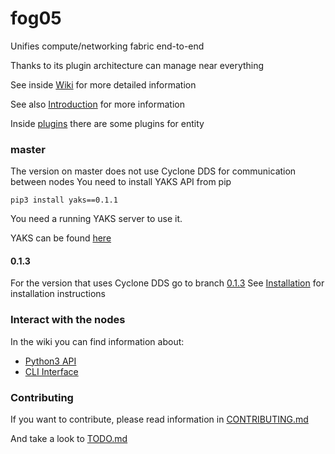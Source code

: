 # fog05

Unifies compute/networking fabric end-to-end

Thanks to its plugin architecture can manage near everything

See inside [Wiki](https://github.com/eclipse/fog05/wiki) for more detailed information

See also [Introduction](https://github.com/eclipse/fog05/blob/master/Introduction.md) for more information

Inside [plugins](./plugins) there are some plugins for entity

### master

The version on master does not use Cyclone DDS for communication between nodes
You need to install YAKS API from pip

```
pip3 install yaks==0.1.1
```

You need a running YAKS server to use it.

YAKS can be found [here](https://www.dropbox.com/sh/n02j94m23mven6s/AAB2tHmO4w3-aV7oHhNN7sd0a?dl=0)

#### 0.1.3 


For the version that uses Cyclone DDS go to branch [0.1.3](https://github.com/eclipse/fog05/tree/0.1.3)
See [Installation](https://github.com/eclipse/fog05/wiki/Installation) for installation instructions

### Interact with the nodes

In the wiki you can find information about:

- [Python3 API](https://github.com/eclipse/fog05/wiki/fog05-Python-API)
- [CLI Interface](https://github.com/eclipse/fog05/wiki/CLI-Interface)


### Contributing

If you want to contribute, please read information in [CONTRIBUTING.md](./CONTRIBUTING.md)

And take a look to [TODO.md](./TODO.md)
